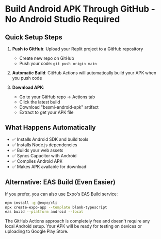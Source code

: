 # Build Android APK Through GitHub - No Android Studio Required

## Quick Setup Steps

1. **Push to GitHub**: Upload your Replit project to a GitHub repository
   - Create new repo on GitHub
   - Push your code: `git push origin main`

2. **Automatic Build**: GitHub Actions will automatically build your APK when you push code

3. **Download APK**: 
   - Go to your GitHub repo → Actions tab
   - Click the latest build
   - Download "besmi-android-apk" artifact
   - Extract to get your APK file

## What Happens Automatically
- ✅ Installs Android SDK and build tools
- ✅ Installs Node.js dependencies  
- ✅ Builds your web assets
- ✅ Syncs Capacitor with Android
- ✅ Compiles Android APK
- ✅ Makes APK available for download

## Alternative: EAS Build (Even Easier)
If you prefer, you can also use Expo's EAS Build service:

```bash
npm install -g @expo/cli
npx create-expo-app --template blank-typescript
eas build --platform android --local
```

The GitHub Actions approach is completely free and doesn't require any local Android setup. Your APK will be ready for testing on devices or uploading to Google Play Store.